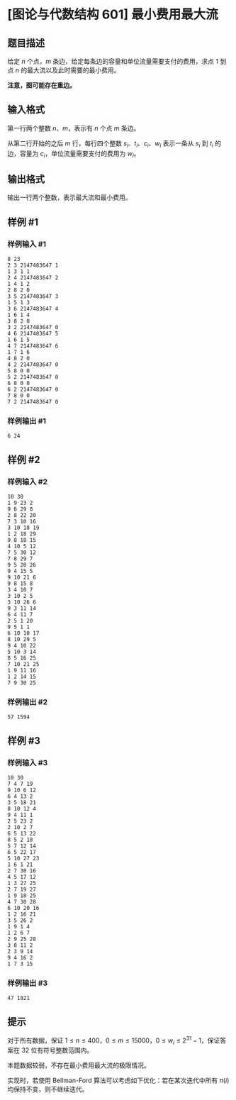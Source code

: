 # [图论与代数结构 601] 最小费用最大流

## 题目描述

给定 $n$ 个点，$m$  条边，给定每条边的容量和单位流量需要支付的费用，求点 $1$ 到点 $n$ 的最大流以及此时需要的最小费用。

**注意，图可能存在重边。**


## 输入格式

第一行两个整数 $n$、$m$，表示有 $n$ 个点 $m$ 条边。

从第二行开始的之后 $m$ 行，每行四个整数 $s_i$、$t_i$、$c_i$、$w_i$ 表示一条从 $s_i$ 到 $t_i$ 的边，容量为 $c_i$，单位流量需要支付的费用为 $w_i$。


## 输出格式

输出一行两个整数，表示最大流和最小费用。

## 样例 #1

### 样例输入 #1
```
8 23
2 3 2147483647 1
1 3 1 1
2 4 2147483647 2
1 4 1 2
2 8 2 0
3 5 2147483647 3
1 5 1 3
3 6 2147483647 4
1 6 1 4
3 8 2 0
3 2 2147483647 0
4 6 2147483647 5
1 6 1 5
4 7 2147483647 6
1 7 1 6
4 8 2 0
4 2 2147483647 0
5 8 0 0
5 2 2147483647 0
6 8 0 0
6 2 2147483647 0
7 8 0 0
7 2 2147483647 0
```

### 样例输出 #1

```
6 24
```

## 样例 #2

### 样例输入 #2
```
10 30
1 9 23 2
9 6 29 8
2 8 22 20
7 3 10 16
3 10 18 19
1 2 18 29
9 8 18 15
4 10 5 12
7 5 30 12
7 8 29 7
9 5 20 26
9 4 15 5
9 10 21 6
9 8 15 8
3 4 10 7
3 10 2 5
3 10 26 6
9 3 11 14
6 4 11 7
2 5 1 20
9 5 1 1
6 10 10 17
8 10 29 5
9 4 10 22
5 10 3 14
8 5 16 25
7 10 21 25
1 9 11 16
1 2 14 15
7 9 30 25
```

### 样例输出 #2

```
57 1594
```

## 样例 #3

### 样例输入 #3
```
10 30
7 4 7 19
9 10 6 12
6 4 13 2
3 5 18 21
8 10 12 4
9 4 11 1
2 5 23 2
2 10 2 7
6 5 13 22
8 5 2 10
5 7 12 14
6 5 22 17
5 10 27 23
1 6 1 21
2 7 30 16
4 5 17 12
1 3 27 25
2 7 19 27
1 9 18 25
4 7 30 28
6 10 20 16
1 2 16 21
3 5 26 2
1 9 1 4
1 2 6 7
2 9 25 28
3 8 11 2
2 3 9 14
9 4 16 2
1 7 3 15
```

### 样例输出 #3

```
47 1821
```

## 提示

对于所有数据，保证 $1 \le n \le 400$，$0 \le m \le 15000$，$0 \le w_i \le 2 ^ {31} - 1$，保证答案在 32 位有符号整数范围内。

本题数据较弱，不存在最小费用最大流的极限情况。

实现时，若使用 Bellman-Ford 算法可以考虑如下优化：若在某次迭代中所有 $\pi(i)$ 均保持不变，则不继续迭代。

